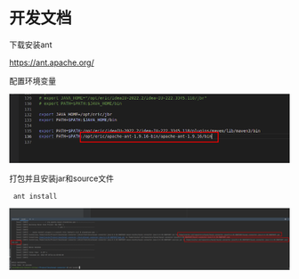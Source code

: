 
开发文档
===

下载安装ant

https://ant.apache.org/

配置环境变量

![img.png](img.png)

打包并且安装jar和source文件

```shell
 ant install
```

![img_1.png](img_1.png)